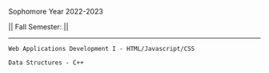 Sophomore Year 2022-2023

|| Fall Semester: ||

_________________________

    Web Applications Development I - HTML/Javascript/CSS

    Data Structures - C++
